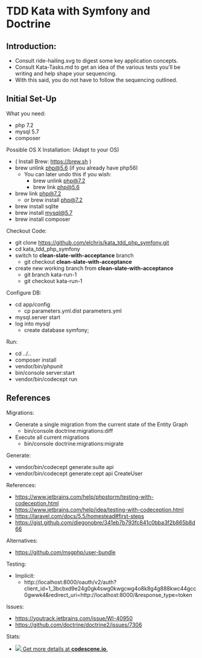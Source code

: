 TDD Kata with Symfony and Doctrine
==================================

## Introduction:

* Consult ride-hailing.svg to digest some key application concepts.
* Consult Kata-Tasks.md to get an idea of the various tests you'll be writing and help shape your sequencing.
* With this said, you do not have to follow the sequencing outlined.

## Initial Set-Up

What you need:

* php 7.2
* mysql 5.7
* composer

Possible OS X Installation: (Adapt to your OS)

* ( Install Brew: https://brew.sh )
* brew unlink php@5.6 (if you already have php56)
    * You can later undo this if you wish:
        * brew unlink php@7.2
        * brew link php@5.6
* brew link php@7.2
    * or brew install php@7.2
* brew install sqlite
* brew install mysql@5.7
* brew install composer

Checkout Code:

* git clone https://github.com/elchris/kata_tdd_php_symfony.git
* cd kata_tdd_php_symfony
* switch to **clean-slate-with-acceptance** branch
    * git checkout **clean-slate-with-acceptance** 
* create new working branch from **clean-slate-with-acceptance**
    * git branch kata-run-1
    * git checkout kata-run-1

Configure DB:

* cd app/config
    * cp parameters.yml.dist parameters.yml
* mysql.server start
* log into mysql
    * create database symfony;

Run:

* cd ../..
* composer install
* vendor/bin/phpunit
* bin/console server:start
* vendor/bin/codecept run

## References

Migrations:

* Generate a single migration from the current state of the Entity Graph
    * bin/console doctrine:migrations:diff
* Execute all current migrations
    * bin/console doctrine:migrations:migrate

Generate:

* vendor/bin/codecept generate:suite api
* vendor/bin/codecept generate:cept api CreateUser

References:

* https://www.jetbrains.com/help/phpstorm/testing-with-codeception.html
* https://www.jetbrains.com/help/idea/testing-with-codeception.html
* https://laravel.com/docs/5.5/homestead#first-steps
* https://gist.github.com/diegonobre/341eb7b793fc841c0bba3f2b865b8d66

Alternatives:

* https://github.com/msgphp/user-bundle

Testing:

* Implicit:
    * http://localhost:8000/oauth/v2/auth?client_id=1_3bcbxd9e24g0gk4swg0kwgcwg4o8k8g4g888kwc44gcc0gwwk4&redirect_uri=http://localhost:8000/&response_type=token

Issues:

* https://youtrack.jetbrains.com/issue/WI-40950
* https://github.com/doctrine/doctrine2/issues/7306


Stats:
* [![](http://codescene.io/projects/2090/status.svg) Get more details at **codescene.io**.](http://codescene.io/projects/2090/jobs/latest-successful/results)
